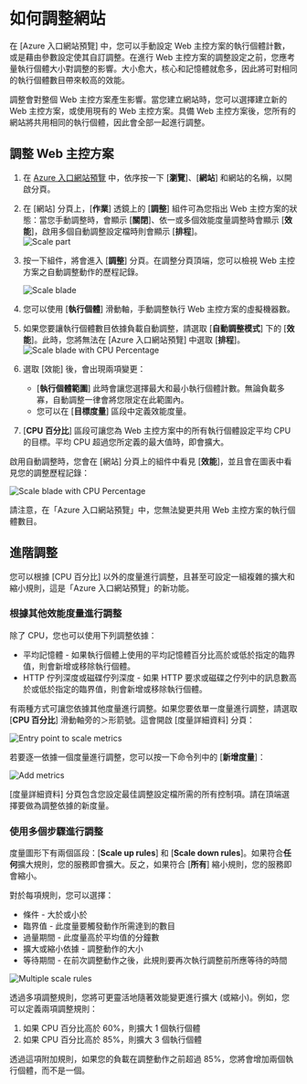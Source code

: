 ﻿<properties 
	pageTitle="如何調整網站" 
	description="了解如何調整 Azure 的主控方案" 
	authors="stepsic-microsoft-com" 
	manager="kamrani" 
	editor="" 
	services="application-insights" 
	documentationCenter=""/>

<tags 
	ms.service="application-insights" 
	ms.workload="tbd" 
	ms.tgt_pltfrm="ibiza" 
	ms.devlang="na" 
	ms.topic="article" 
	ms.date="2014-11-04" 
	ms.author="stepsic"/>

# 如何調整網站

在 [Azure 入口網站預覽] 中，您可以手動設定 Web 主控方案的執行個體計數，或是藉由參數設定使其自訂調整。在進行 Web 主控方案的調整設定之前，您應考量執行個體大小對調整的影響。大小愈大，核心和記憶體就愈多，因此將可對相同的執行個體數目帶來較高的效能。

調整會對整個 Web 主控方案產生影響。當您建立網站時，您可以選擇建立新的 Web 主控方案，或使用現有的 Web 主控方案。具備 Web 主控方案後，您所有的網站將共用相同的執行個體，因此會全部一起進行調整。

## 調整 Web 主控方案

1. 在 [Azure 入口網站預覽](https://portal.azure.com/) 中，依序按一下 [**瀏覽**]、[**網站**] 和網站的名稱，以開啟分頁。
2. 在 [網站] 分頁上，[**作業**] 透鏡上的 [**調整**] 組件可為您指出 Web 主控方案的狀態：當您手動調整時，會顯示 [**關閉**]、依一或多個效能度量調整時會顯示 [**效能**]，啟用多個自動調整設定檔時則會顯示 [**排程**]。  
    ![Scale part](./media/insights-how-to-scale/Insights_ScalePartOff.png)
3. 按一下組件，將會進入 [**調整**] 分頁。在調整分頁頂端，您可以檢視 Web 主控方案之自動調整動作的歷程記錄。  

    ![Scale blade](./media/insights-how-to-scale/Insights_ScaleBladeDayZero.png)
4. 您可以使用 [**執行個體**] 滑動軸，手動調整執行 Web 主控方案的虛擬機器數。
5. 如果您要讓執行個體數目依據負載自動調整，請選取 [**自動調整模式**] 下的 [**效能**]。此時，您將無法在 [Azure 入口網站預覽] 中選取 [**排程**]。  
    ![Scale blade with CPU Percentage](./media/insights-how-to-scale/Insights_ScaleBladeCPU.png) 
6. 選取 [效能] 後，會出現兩項變更：
    - [**執行個體範圍**] 此時會讓您選擇最大和最小執行個體計數。無論負載多寡，自動調整一律會將您限定在此範圍內。
    - 您可以在 [**目標度量**] 區段中定義效能度量。
7. [**CPU 百分比**] 區段可讓您為 Web 主控方案中的所有執行個體設定平均 CPU 的目標。平均 CPU 超過您所定義的最大值時，即會擴大。

啟用自動調整時，您會在 [網站] 分頁上的組件中看見 [**效能**]，並且會在圖表中看見您的調整歷程記錄：

![Scale blade with CPU Percentage](./media/insights-how-to-scale/Insights_ScalePartBladeOn.png) 

請注意，在「Azure 入口網站預覽」中，您無法變更共用 Web 主控方案的執行個體數目。

## 進階調整

您可以根據 [CPU 百分比] 以外的度量進行調整，且甚至可設定一組複雜的擴大和縮小規則，這是「Azure 入口網站預覽」的新功能。

### 根據其他效能度量進行調整
除了 CPU，您也可以使用下列調整依據：

- 平均記憶體 - 如果執行個體上使用的平均記憶體百分比高於或低於指定的臨界值，則會新增或移除執行個體。
- HTTP 佇列深度或磁碟佇列深度 - 如果 HTTP 要求或磁碟之佇列中的訊息數高於或低於指定的臨界值，則會新增或移除執行個體。

有兩種方式可讓您依據其他度量進行調整。如果您要依單一度量進行調整，請選取 [**CPU 百分比**] 滑動軸旁的＞形箭號。這會開啟 [度量詳細資料] 分頁：

![Entry point to scale metrics](./media/insights-how-to-scale/Insights_ScaleMetricChevron.png)

若要逐一依據一個度量進行調整，您可以按一下命令列中的 [**新增度量**]：

![Add metrics](./media/insights-how-to-scale/Insights_AddMetric.png)

[度量詳細資料] 分頁包含您設定最佳調整設定檔所需的所有控制項。請在頂端選擇要做為調整依據的新度量。

### 使用多個步驟進行調整

度量圖形下有兩個區段：[**Scale up rules**] 和 [**Scale down rules**]。如果符合**任何**擴大規則，您的服務即會擴大。反之，如果符合 [**所有**] 縮小規則，您的服務即會縮小。

對於每項規則，您可以選擇：

- 條件 - 大於或小於
- 臨界值 - 此度量要觸發動作所需達到的數目
- 過量期間 - 此度量高於平均值的分鐘數
- 擴大或縮小依據 - 調整動作的大小
- 等待期間 - 在前次調整動作之後，此規則要再次執行調整前所應等待的時間

![Multiple scale rules](./media/insights-how-to-scale/Insights_MultipleScaleRules.png)

透過多項調整規則，您將可更靈活地隨著效能變更進行擴大 (或縮小)。例如，您可以定義兩項調整規則：

1. 如果 CPU 百分比高於 60%，則擴大 1 個執行個體
2. 如果 CPU 百分比高於 85%，則擴大 3 個執行個體

透過這項附加規則，如果您的負載在調整動作之前超過 85%，您將會增加兩個執行個體，而不是一個。 

<!--HONumber=46--> 
